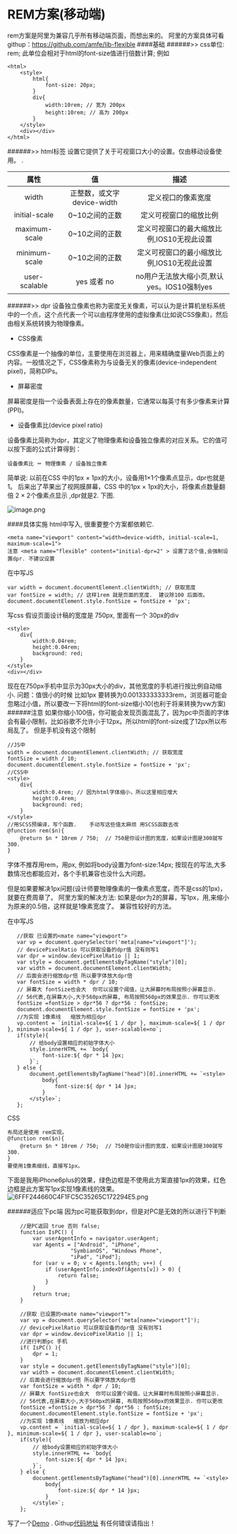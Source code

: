 # REM方案(移动端)
rem方案是阿里为兼容几乎所有移动端页面，而想出来的。
阿里的方案具体可看githup：https://github.com/amfe/lib-flexible
####基础 
######>> css单位: rem; 
此单位会相对于html的font-size值进行倍数计算; 例如
```
<html>
    <style>
        html{
            font-size: 20px;
        }
        div{
            width:10rem; // 宽为 200px
            height:10rem; // 高为 200px
        }
    </style>
    <div></div>
</html>
```
######>> html标签 <meta name="viewport" content="">
设置它提供了关于可视窗口大小的设置。仅由移动设备使用。
<meta name="viewport">.

| 属性 | 值 | 描述  |
| :----: |:---:| :-----:|
| width | 正整数，或文字 device-width | 定义视口的像素宽度 |
| initial-scale | 0~10之间的正数 | 定义可视窗口的缩放比例 |
| maximum-scale | 0~10之间的正数 | 定义可视窗口的最大缩放比例,IOS10无视此设置 |
| minimum-scale | 0~10之间的正数 | 定义可视窗口的最小缩放比例,IOS10无视此设置 |
|user-scalable|yes 或者 no| no用户无法放大缩小页,默认yes。IOS10强制yes|

######>> dpr
设备独立像素也称为密度无关像素，可以认为是计算机坐标系统中的一个点，这个点代表一个可以由程序使用的虚拟像素(比如说CSS像素)，然后由相关系统转换为物理像素。
- CSS像素

CSS像素是一个抽像的单位，主要使用在浏览器上，用来精确度量Web页面上的内容。一般情况之下，CSS像素称为与设备无关的像素(device-independent pixel)，简称DIPs。

- 屏幕密度

屏幕密度是指一个设备表面上存在的像素数量，它通常以每英寸有多少像素来计算(PPI)。

- 设备像素比(device pixel ratio)

设备像素比简称为dpr，其定义了物理像素和设备独立像素的对应关系。它的值可以按下面的公式计算得到：
```
设备像素比 ＝ 物理像素 / 设备独立像素
```
简单说:
以前在CSS 中的1px × 1px的大小，设备用1×1个像素点显示，dpr也就是1。
后来出了苹果出了视网膜屏幕，CSS 中的1px × 1px的大小，将像素点数量翻倍
 2 × 2个像素点显示 ,dpr就是2.   下图.

![image.png](http://upload-images.jianshu.io/upload_images/5539663-31deded8d575d1f8.png?imageMogr2/auto-orient/strip%7CimageView2/2/w/1240)

####具体实施
html中写入<meta name="viewport" >, 很重要整个方案都依赖它.
```
<meta name="viewport" content="width=device-width, initial-scale=1, maximum-scale=1">
注意 <meta name="flexible" content="initial-dpr=2" > 设置了这个值,会强制设置dpr. 不建议设置
```
在<head>中写JS 
```
var width = document.documentElement.clientWidth; // 获取宽度
var fontSize = width; // 这样1rem 就是页面的宽度.  建议除100 后面改。
document.documentElement.style.fontSize = fontSize + 'px';
```
 写css 假设页面设计稿的宽度是 750px, 里面有一个 30px的div
```
<style>
	div{
		width:0.04rem;
		height:0.04rem;
		background: red;
	}
</style>
<div></div>
```
现在在750px手机中显示为30px大小的div，其他宽度的手机进行按比例自动缩小.
问题：值很小的时候 比如1px 要转换为0.001333333333rem，浏览器可能会忽略过小值，所以要改一下将html的font-size缩小10(也利于将来转换为vw方案)
######注意 如果你缩小100倍，你可能会发现页面混乱了，因为pc中页面的字体会有最小限制，比如谷歌不允许小于12px。所以html的font-size成了12px所以布局乱了。  但是手机没有这个限制
```
//JS中
width = document.documentElement.clientWidth; // 获取宽度
fontSize = width / 10; 
document.documentElement.style.fontSize = fontSize + 'px';
//CSS中
<style>
	div{
		width:0.4rem; // 因为html字体缩小，所以这里相应增大
		height:0.4rem;
		background: red;
	}
</style>
//用SCSS预编译，写个函数.    手动写这些值太麻烦 用SCSS函数去改
@function rem($n){
    @return $n * 10rem / 750;  // 750是你设计图的宽度，如果设计图是300就写300.
}
```
字体不推荐用rem，用px, 例如将body设置为font-size:14px; 
按现在的写法,大多数情况也都能应对，各个手机兼容也没什么大问题。

但是如果要解决1px问题(设计师要物理像素的一像素点宽度，而不是css的1px)，就要在费周章了。
阿里方案的解决方法: 如果是dpr为2的屏幕，写1px，用<meta name="viewport" content="initial-scale=0.5">,来缩小为原来的0.5倍，这样就是1像素宽度了。 兼容性较好的方法。

在<head>中写JS
 ```
    //获取 已设置的<mate name="viewport">
    var vp = document.querySelector('meta[name="viewport"]');
    // devicePixelRatio 可以获取设备的dpr值 没有则写1
    var dpr = window.devicePixelRatio || 1;
    var style = document.getElementsByTagName("style")[0];
    var width = document.documentElement.clientWidth;
    // 后面会进行缩放dpr倍 所以要字体放大dpr倍
    var fontSize = width * dpr / 10;
    // 屏幕大 fontSize也会大  你可以设置个阈值，让大屏幕时布局按照小屏幕显示.  
    // 56代表,在屏幕大小,大于560px的屏幕, 布局按照560px的效果显示. 你可以更改
    fontSize =fontSize > dpr*56 ? dpr*56 : fontSize;
    document.documentElement.style.fontSize = fontSize + 'px';
    //为实现 1像素线   缩放为相应dpr
    vp.content = `initial-scale=${ 1 / dpr }, maximum-scale=${ 1 / dpr }, minimum-scale=${ 1 / dpr }, user-scalable=no`;
    if(style){
        // 给body设置相应的初始字体大小
        style.innerHTML += `body{
            font-size:${ dpr * 14 }px;
        }`;
    } else {
        document.getElementsByTagName("head")[0].innerHTML += `<style>
            body{
                font-size:${ dpr * 14 }px;
            }
        </style>`;
    };
```
CSS
```
布局还是使用 rem实现。
@function rem($n){
    @return $n * 10rem / 750;  // 750是你设计图的宽度，如果设计图是300就写300.
}
要使用1像素细线，直接写1px。
```
下面是我用iPhone6plus的效果，绿色边框是不使用此方案直接1px的效果，红色边框是此方案写1px实现1像素线的效果。
![6FFF244660C4F1FC5C35265C172294E5.png](http://upload-images.jianshu.io/upload_images/5539663-f8bd9870dba3fce1.png?imageMogr2/auto-orient/strip%7CimageView2/2/w/1240)

######适应下pc端
因为pc可能获取到dpr，但是<mate name="viewport">对PC是无效的所以进行下判断
```
    //是PC返回 true 否则 false;
    function IsPC() {
        var userAgentInfo = navigator.userAgent;
        var Agents = ["Android", "iPhone",
                    "SymbianOS", "Windows Phone",
                    "iPad", "iPod"];
        for (var v = 0; v < Agents.length; v++) {
            if (userAgentInfo.indexOf(Agents[v]) > 0) {
                return false;
            }
        }
        return true;
    }

    //获取 已设置的<mate name="viewport">
    var vp = document.querySelector('meta[name="viewport"]');
    // devicePixelRatio 可以获取设备的dpr值 没有则写1
    var dpr = window.devicePixelRatio || 1;
    //进行判断pc 手机
    if( IsPC() ){
        dpr = 1;
    }
    var style = document.getElementsByTagName("style")[0];
    var width = document.documentElement.clientWidth;
    // 后面会进行缩放dpr倍 所以要字体放大dpr倍
    var fontSize = width * dpr / 10;
    // 屏幕大 fontSize也会大  你可以设置个阈值，让大屏幕时布局按照小屏幕显示.  
    // 56代表,在屏幕大小,大于560px的屏幕, 布局按照560px的效果显示. 你可以更改
    fontSize =fontSize > dpr*56 ? dpr*56 : fontSize;
    document.documentElement.style.fontSize = fontSize + 'px';
    //为实现 1像素线   缩放为相应dpr
    vp.content = `initial-scale=${ 1 / dpr }, maximum-scale=${ 1 / dpr }, minimum-scale=${ 1 / dpr }, user-scalable=no`;
    if(style){
        // 给body设置相应的初始字体大小
        style.innerHTML += `body{
            font-size:${ dpr * 14 }px;
        }`;
    } else {
        document.getElementsByTagName("head")[0].innerHTML += `<style>
            body{
                font-size:${ dpr * 14 }px;
            }
        </style>`;
    };
```
写了一个<a href="https://weblzf.github.io/practice/newsRem/">Demo</a> . Githup<a href="https://github.com/weblzf/practice/tree/master/newsRem">代码地址</a>
有任何错误请指出！